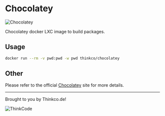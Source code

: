 # Chocolatey

![Chocolatey](https://winsysblog.com/wp-content/uploads/2017/04/chocolatey-360x216.png)

Chocolatey docker LXC image to build packages.

## Usage

```bash
docker run --rm -v pwd:pwd -w pwd thinkco/chocolatey
```

## Other

Please refer to the official [Chocolatey](https://chocolatey.org) site for more details.

---
Brought to you by Thinkco.de!

![ThinkCode](https://avatars2.githubusercontent.com/u/31565447?s=200) 